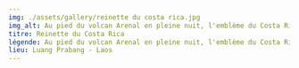 ```yaml
---
img: ./assets/gallery/reinette du costa rica.jpg
img_alt: Au pied du volcan Arenal en pleine nuit, l'emblème du Costa Rica, la grenouille verte aux yeux rouges.
titre: Reinette du Costa Rica
légende: Au pied du volcan Arenal en pleine nuit, l'emblème du Costa Rica, la grenouille verte aux yeux rouges.
lieu: Luang Prabang - Laos
---
```

